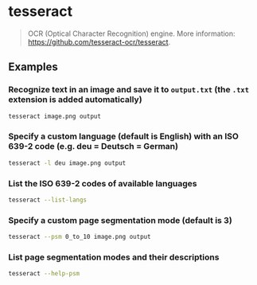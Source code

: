 # tesseract

> OCR (Optical Character Recognition) engine. More information: <https://github.com/tesseract-ocr/tesseract>.

## Examples

### Recognize text in an image and save it to `output.txt` (the `.txt` extension is added automatically)

```bash
tesseract image.png output
```

### Specify a custom language (default is English) with an ISO 639-2 code (e.g. deu = Deutsch = German)

```bash
tesseract -l deu image.png output
```

### List the ISO 639-2 codes of available languages

```bash
tesseract --list-langs
```

### Specify a custom page segmentation mode (default is 3)

```bash
tesseract --psm 0_to_10 image.png output
```

### List page segmentation modes and their descriptions

```bash
tesseract --help-psm
```
